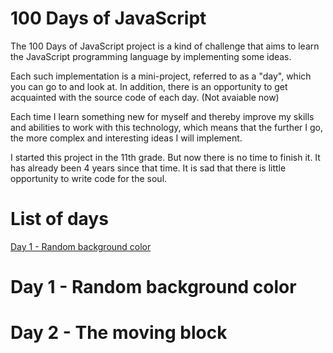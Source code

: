 # 100 Days of JavaScript

The 100 Days of JavaScript project is a kind of challenge that aims to learn the JavaScript programming language by implementing some ideas.

Each such implementation is a mini-project, referred to as a "day", which you can go to and look at. In addition, 
there is an opportunity to get acquainted with the source code of each day. (Not avaiable now)

Each time I learn something new for myself and thereby improve my skills and abilities to work with this technology, 
which means that the further I go, the more complex and interesting ideas I will implement.

I started this project in the 11th grade. But now there is no time to finish it. It has already been 4 years since that time. 
It is sad that there is little opportunity to write code for the soul.


# List of days
[Day 1 - Random background color](https://github.com/Hugant/100js-Days/tree/master#day-1---random-background-color)



# Day 1 - Random background color

# Day 2 - The moving block
